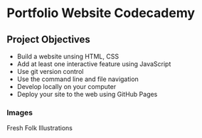 # Portfolio Website Codecademy

## Project Objectives

* Build a website unsing HTML, CSS
* Add at least one interactive feature using JavaScript
* Use git version control
* Use the command line and file navigation
* Develop locally on your computer
* Deploy your site to the web using GitHub Pages

### Images

Fresh Folk Illustrations
